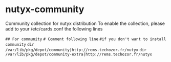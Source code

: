 # nutyx-community
Community collection for nutyx distribution
To enable the collection, please add to your /etc/cards.conf the following lines

`## For community`
`# Comment following line`
`#if you don't want to install community`
`dir /var/lib/pkg/depot/community|http://rems.techozor.fr/nutyx`
`dir /var/lib/pkg/depot/community-extra|http://rems.techozor.fr/nutyx`
